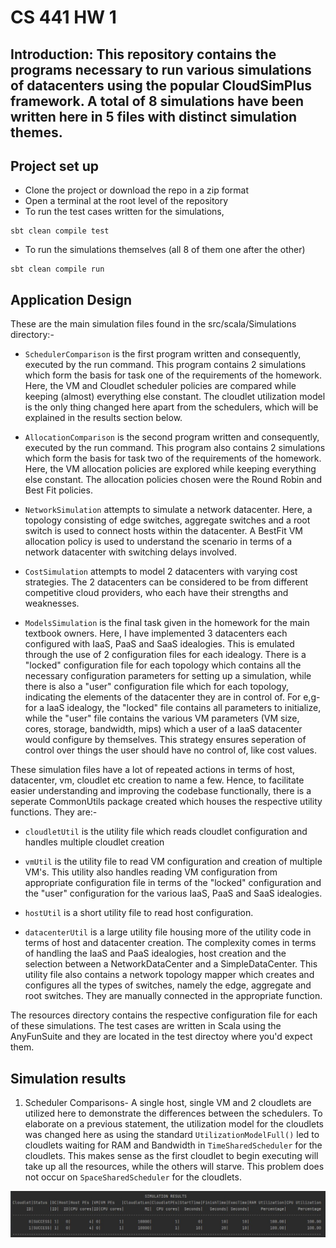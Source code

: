 # CS 441 HW 1

## Introduction: This repository contains the programs necessary to run various simulations of datacenters using the popular CloudSimPlus framework. A total of 8 simulations have been written here in 5 files with distinct simulation themes.

## Project set up
+ Clone the project or download the repo in a zip format
+ Open a terminal at the root level of the repository
+ To run the test cases written for the simulations,

```
sbt clean compile test
```

+ To run the simulations themselves (all 8 of them one after the other)

```
sbt clean compile run
```

## Application Design

These are the main simulation files found in the src/scala/Simulations directory:-
+ `SchedulerComparison` is the first program written and consequently, executed by the run command. This program contains 2 simulations which form the basis for task one of the requirements of the homework. Here, the VM and Cloudlet scheduler policies are compared while keeping (almost) everything else constant. The cloudlet utilization model is the only thing changed here apart from the schedulers, which will be explained in the results section below.

+ `AllocationComparison` is the second program written and consequently, executed by the run command. This program also contains 2 simulations which form the basis for task two of the requirements of the homework. Here, the VM allocation policies are explored while keeping everything else constant. The allocation policies chosen were the Round Robin and Best Fit policies.

+ `NetworkSimulation` attempts to simulate a network datacenter. Here, a topology consisting of edge switches, aggregate switches and a root switch is used to connect hosts within the datacenter. A BestFit VM allocation policy is used to understand the scenario in terms of a network datacenter with switching delays involved.

+ `CostSimulation` attempts to model 2 datacenters with varying cost strategies. The 2 datacenters can be considered to be from different competitive cloud providers, who each have their strengths and weaknesses.

+ `ModelsSimulation` is the final task given in the homework for the main textbook owners. Here, I have implemented 3 datacenters each configured with IaaS, PaaS and SaaS idealogies. This is emulated through the use of 2 configuration files for each idealogy. There is a "locked" configuration file for each topology which contains all the necessary configuration parameters for setting up a simulation, while there is also a "user" configuration file which for each topology, indicating the elements of the datacenter they are in control of. For e,g- for a IaaS idealogy, the "locked" file contains all parameters to initialize, while the "user" file contains the various VM parameters (VM size, cores, storage, bandwidth, mips) which a user of a IaaS datacenter would configure by themselves. This strategy ensures seperation of control over things the user should have no control of, like cost values.

These simulation files have a lot of repeated actions in terms of host, datacenter, vm, cloudlet etc creation to name a few. Hence, to facilitate easier understanding and improving the codebase functionally, there is a seperate CommonUtils package created which houses the respective utility functions. They are:-
+ `cloudletUtil` is the utility file which reads cloudlet configuration and handles multiple cloudlet creation

+ `vmUtil` is the utility file to read VM configuration and creation of multiple VM's. This utility also handles reading VM configuration from appropriate configuration file in terms of the "locked" configuration and the "user" configuration for the various IaaS, PaaS and SaaS idealogies.

+ `hostUtil` is a short utility file to read host configuration.

+ `datacenterUtil` is a large utility file housing more of the utility code in terms of host and datacenter creation. The complexity comes in terms of handling the IaaS and PaaS idealogies, host creation and the selection between a NetworkDataCenter and a SimpleDataCenter. This utility file also contains a network topology mapper which creates and configures all the types of switches, namely the edge, aggregate and root switches. They are manually connected in the appropriate function.

The resources directory contains the respective configuration file for each of these simulations. The test cases are written in Scala using the AnyFunSuite and they are located in the test directoy where you'd expect them.

## Simulation results

1. Scheduler Comparisons- A single host, single VM and 2 cloudlets are utilized here to demonstrate the differences between the schedulers. To elaborate on a previous statement, the utilization model for the cloudlets was changed here as using the standard `UtilizationModelFull()` led to cloudlets waiting for RAM and Bandwidth in `TimeSharedScheduler` for the cloudlets. This makes sense as the first cloudlet to begin executing will take up all the resources, while the others will starve. This problem does not occur on `SpaceSharedScheduler` for the cloudlets.

<p align="center">
  <img src="Scheduler1.jpg" />
</p>
